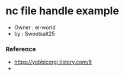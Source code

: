 # nc file handle example
- Owner : el-world
- by : Sweetsalt25

### Reference
- https://yobbicorgi.tistory.com/6
- 


